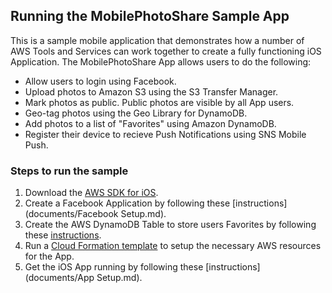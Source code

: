 ## Running the MobilePhotoShare Sample App

This is a sample mobile application that demonstrates how a number of AWS Tools and Services can work together to create a fully functioning iOS Application. The MobilePhotoShare App allows users to do the following:
   
   * Allow users to login using Facebook.
   * Upload photos to Amazon S3 using the S3 Transfer Manager.
   * Mark photos as public.  Public photos are visible by all App users.
   * Geo-tag photos using the Geo Library for DynamoDB.
   * Add photos to a list of "Favorites" using Amazon DynamoDB.
   * Register their device to recieve Push Notifications using SNS Mobile Push.


### Steps to run the sample

1.  Download the [AWS SDK for iOS](http://aws.amazon.com/sdkforios).  
1.  Create a Facebook Application by following these [instructions](documents/Facebook Setup.md).
1.  Create the AWS DynamoDB Table to store users Favorites by following these [instructions](documents/CLI-DynamoDB.md).  
1.  Run a [Cloud Formation template](documents/CloudFormation.md) to setup the necessary AWS resources for the App.
1.  Get the iOS App running by following these [instructions](documents/App Setup.md). 


